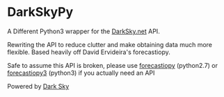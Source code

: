 # DarkSkyPy
A Different Python3 wrapper for the [DarkSky.net](https://www.darksky.net) API.

Rewriting the API to reduce clutter and make obtaining data much more flexible. Based heavily off David Ervideira's forecastiopy.

Safe to assume this API is broken, please use [forecastiopy](https://github.com/dvdme/forecastiopy) (python2.7) or  [forecastiopy3](https://github.com/bitpixdigital/forecastiopy3) (python3) if you actually need an API


Powered by [Dark Sky](https://darksky.net/poweredby/)
